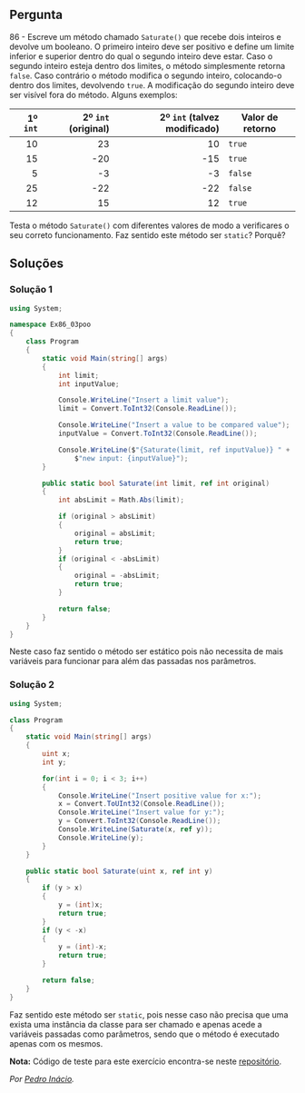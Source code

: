 ## Pergunta

86 - Escreve um método chamado `Saturate()` que recebe dois inteiros e devolve
um booleano. O primeiro inteiro deve ser positivo e define um limite inferior e
superior dentro do qual o segundo inteiro deve estar. Caso o segundo inteiro
esteja dentro dos limites, o método simplesmente retorna `false`. Caso
contrário o método modifica o segundo inteiro, colocando-o dentro dos limites,
devolvendo `true`. A modificação do segundo inteiro deve ser visível fora do
método. Alguns exemplos:

|1º `int`|2º `int` (original)|2º `int` (talvez modificado)|Valor de retorno|
|-------:|------------------:|---------------------------:|----------------|
|10|23|10|`true`|
|15|-20|-15|`true`|
|5|-3|-3|`false`|
|25|-22|-22|`false`|
|12|15|12|`true`|

Testa o método `Saturate()` com diferentes valores de modo a verificares o seu
correto funcionamento. Faz sentido este método ser `static`? Porquê?

## Soluções

### Solução 1

```csharp
using System;

namespace Ex86_03poo
{
    class Program
    {
        static void Main(string[] args)
        {
            int limit;
            int inputValue;

            Console.WriteLine("Insert a limit value");
            limit = Convert.ToInt32(Console.ReadLine());

            Console.WriteLine("Insert a value to be compared value");
            inputValue = Convert.ToInt32(Console.ReadLine());

            Console.WriteLine($"{Saturate(limit, ref inputValue)} " +
                $"new input: {inputValue}");
        }

        public static bool Saturate(int limit, ref int original)
        {
            int absLimit = Math.Abs(limit);

            if (original > absLimit)
            {
                original = absLimit;
                return true;
            }
            if (original < -absLimit)
            {
                original = -absLimit;
                return true;
            }

            return false;
        }
    }
}
```

Neste caso faz sentido o método ser estático pois não necessita de mais variáveis
para funcionar para além das passadas nos parâmetros.

### Solução 2

```cs
using System;

class Program
{
    static void Main(string[] args)
    {
        uint x;
        int y;

        for(int i = 0; i < 3; i++)
        {
            Console.WriteLine("Insert positive value for x:");
            x = Convert.ToUInt32(Console.ReadLine());
            Console.WriteLine("Insert value for y:");
            y = Convert.ToInt32(Console.ReadLine());
            Console.WriteLine(Saturate(x, ref y));
            Console.WriteLine(y);
        }
    }

    public static bool Saturate(uint x, ref int y)
    {
        if (y > x)
        {
            y = (int)x;
            return true;
        }
        if (y < -x)
        {
            y = (int)-x;
            return true;
        }

        return false;
    }
}
```

Faz sentido este método ser `static`, pois nesse caso não precisa que uma
exista uma instância da classe para ser chamado e apenas acede a variáveis
passadas como parâmetros, sendo que o método é executado apenas com os mesmos.

**Nota:** Código de teste para este exercício encontra-se neste
[repositório](https://github.com/PmaiWoW/GitHub-Exercises).

*Por [Pedro Inácio](https://github.com/PmaiWoW).*

